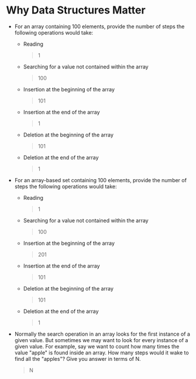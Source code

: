 # Why Data Structures Matter

- For an array containing 100 elements, provide the number of steps the following operations would take:
  - Reading
      > 1
  - Searching for a value not contained within the array
      > 100
  - Insertion at the beginning of the array
      > 101
  - Insertion at the end of the array
      > 1
  - Deletion at the beginning of the array
      > 101
  - Deletion at the end of the array
      > 1

- For an array-based set containing 100 elements, provide the number of steps the following operations would take:
  - Reading
      > 1
  - Searching for a value not contained within the array
      > 100
  - Insertion at the beginning of the array
      > 201
  - Insertion at the end of the array
      > 101
  - Deletion at the beginning of the array
      > 101
  - Deletion at the end of the array
      > 1

- Normally the search operation in an array looks for the first instance of a given value. But sometimes we may want to look for every instance of a given value. For example, say we want to count how many times the value "apple" is found inside an array. How many steps would it wake to find all the "apples"? Give you answer in terms of N.
    > N
